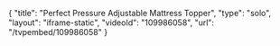 {
    "title": "Perfect Pressure Adjustable Mattress Topper",
    "type": "solo",
    "layout": "iframe-static",
    "videoId": "109986058",
    "url": "\/tvpembed\/109986058"
}